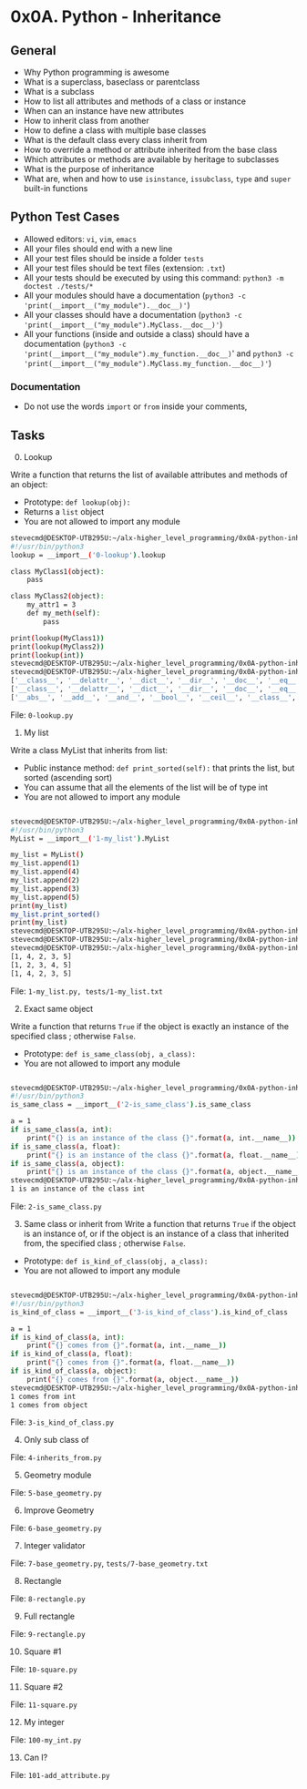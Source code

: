 # 0x0A. Python - Inheritance 
## General

- Why Python programming is awesome
- What is a superclass, baseclass or parentclass
- What is a subclass
- How to list all attributes and methods of a class or instance
- When can an instance have new attributes
- How to inherit class from another
- How to define a class with multiple base classes
- What is the default class every class inherit from
- How to override a method or attribute inherited from the base class
- Which attributes or methods are available by heritage to subclasses
- What is the purpose of inheritance
- What are, when and how to use `isinstance`, `issubclass`, `type` and `super` built-in functions

## Python Test Cases

- Allowed editors: `vi`, `vim`, `emacs`
- All your files should end with a new line
- All your test files should be inside a folder `tests`
- All your test files should be text files (extension: `.txt`)
- All your tests should be executed by using this command: `python3 -m doctest ./tests/*`
- All your modules should have a documentation (`python3 -c 'print(__import__("my_module").__doc__)'`)
- All your classes should have a documentation (`python3 -c 'print(__import__("my_module").MyClass.__doc__)'`)
- All your functions (inside and outside a class) should have a documentation (`python3 -c 'print(__import__("my_module").my_function.__doc__)`' and `python3 -c 'print(__import__("my_module").MyClass.my_function.__doc__)'`)

### Documentation

- Do not use the words `import` or `from` inside your comments,

## Tasks
0. Lookup

Write a function that returns the list of available attributes and methods of an object:

 - Prototype: `def lookup(obj):`
 - Returns a `list` object
 - You are not allowed to import any module


```sh
stevecmd@DESKTOP-UTB295U:~/alx-higher_level_programming/0x0A-python-inheritance$ cat 0-main.py 
#!/usr/bin/python3
lookup = __import__('0-lookup').lookup

class MyClass1(object):
    pass

class MyClass2(object):
    my_attr1 = 3
    def my_meth(self):
        pass

print(lookup(MyClass1))
print(lookup(MyClass2))
print(lookup(int))
stevecmd@DESKTOP-UTB295U:~/alx-higher_level_programming/0x0A-python-inheritance$ chmod u+x 0-main.py 
stevecmd@DESKTOP-UTB295U:~/alx-higher_level_programming/0x0A-python-inheritance$ ./0-main.py
['__class__', '__delattr__', '__dict__', '__dir__', '__doc__', '__eq__', '__format__', '__ge__', '__getattribute__', '__gt__', '__hash__', '__init__', '__init_subclass__', '__le__', '__lt__', '__module__', '__ne__', '__new__', '__reduce__', '__reduce_ex__', '__repr__', '__setattr__', '__sizeof__', '__str__', '__subclasshook__', '__weakref__']
['__class__', '__delattr__', '__dict__', '__dir__', '__doc__', '__eq__', '__format__', '__ge__', '__getattribute__', '__gt__', '__hash__', '__init__', '__init_subclass__', '__le__', '__lt__', '__module__', '__ne__', '__new__', '__reduce__', '__reduce_ex__', '__repr__', '__setattr__', '__sizeof__', '__str__', '__subclasshook__', '__weakref__', 'my_attr1', 'my_meth']
['__abs__', '__add__', '__and__', '__bool__', '__ceil__', '__class__', '__delattr__', '__dir__', '__divmod__', '__doc__', '__eq__', '__float__', '__floor__', '__floordiv__', '__format__', '__ge__', '__getattribute__', '__getnewargs__', '__gt__', '__hash__', '__index__', '__init__', '__init_subclass__', '__int__', '__invert__', '__le__', '__lshift__', '__lt__', '__mod__', '__mul__', '__ne__', '__neg__', '__new__', '__or__', '__pos__', '__pow__', '__radd__', '__rand__', '__rdivmod__', '__reduce__', '__reduce_ex__', '__repr__', '__rfloordiv__', '__rlshift__', '__rmod__', '__rmul__', '__ror__', '__round__', '__rpow__', '__rrshift__', '__rshift__', '__rsub__', '__rtruediv__', '__rxor__', '__setattr__', '__sizeof__', '__str__', '__sub__', '__subclasshook__', '__truediv__', '__trunc__', '__xor__', 'as_integer_ratio', 'bit_count', 'bit_length', 'conjugate', 'denominator', 'from_bytes', 'imag', 'numerator', 'real', 'to_bytes']

```


File: `0-lookup.py`

1. My list 

Write a class MyList that inherits from list:

 - Public instance method: `def print_sorted(self):` that prints the list, but sorted (ascending sort)
 - You can assume that all the elements of the list will be of type int
 - You are not allowed to import any module

```sh

stevecmd@DESKTOP-UTB295U:~/alx-higher_level_programming/0x0A-python-inheritance$ cat 1-main.py
#!/usr/bin/python3
MyList = __import__('1-my_list').MyList

my_list = MyList()
my_list.append(1)
my_list.append(4)
my_list.append(2)
my_list.append(3)
my_list.append(5)
print(my_list)
my_list.print_sorted()
print(my_list)
stevecmd@DESKTOP-UTB295U:~/alx-higher_level_programming/0x0A-python-inheritance$ chmod u+x 1-my_list.py
stevecmd@DESKTOP-UTB295U:~/alx-higher_level_programming/0x0A-python-inheritance$ chmod u+x 1-main.py
stevecmd@DESKTOP-UTB295U:~/alx-higher_level_programming/0x0A-python-inheritance$ ./1-main.py
[1, 4, 2, 3, 5]
[1, 2, 3, 4, 5]
[1, 4, 2, 3, 5]

```

File: `1-my_list.py, tests/1-my_list.txt`


2. Exact same object 

Write a function that returns `True` if the object is exactly an instance of the specified class ; otherwise `False`.

 - Prototype: `def is_same_class(obj, a_class):`
 - You are not allowed to import any module

```sh

stevecmd@DESKTOP-UTB295U:~/alx-higher_level_programming/0x0A-python-inheritance$ cat 2-main.py
#!/usr/bin/python3
is_same_class = __import__('2-is_same_class').is_same_class

a = 1
if is_same_class(a, int):
    print("{} is an instance of the class {}".format(a, int.__name__))
if is_same_class(a, float):
    print("{} is an instance of the class {}".format(a, float.__name__))
if is_same_class(a, object):
    print("{} is an instance of the class {}".format(a, object.__name__))
stevecmd@DESKTOP-UTB295U:~/alx-higher_level_programming/0x0A-python-inheritance$ ./2-main.py
1 is an instance of the class int

```

File: `2-is_same_class.py`

3. Same class or inherit from 
Write a function that returns `True` if the object is an instance of, or if the object is an instance of a class that inherited from, the specified class ; otherwise `False`.

 - Prototype: `def is_kind_of_class(obj, a_class):`
 - You are not allowed to import any module

```sh

stevecmd@DESKTOP-UTB295U:~/alx-higher_level_programming/0x0A-python-inheritance$ cat 3-main.py
#!/usr/bin/python3
is_kind_of_class = __import__('3-is_kind_of_class').is_kind_of_class

a = 1
if is_kind_of_class(a, int):
    print("{} comes from {}".format(a, int.__name__))
if is_kind_of_class(a, float):
    print("{} comes from {}".format(a, float.__name__))
if is_kind_of_class(a, object):
    print("{} comes from {}".format(a, object.__name__))
stevecmd@DESKTOP-UTB295U:~/alx-higher_level_programming/0x0A-python-inheritance$ ./3-main.py
1 comes from int
1 comes from object


```

File: `3-is_kind_of_class.py`

4. Only sub class of 










File: `4-inherits_from.py`

5. Geometry module









File: `5-base_geometry.py`

6. Improve Geometry 











File: `6-base_geometry.py`

7. Integer validator 
















File: `7-base_geometry.py`, `tests/7-base_geometry.txt`

8. Rectangle 











File: `8-rectangle.py`


9. Full rectangle 


















File: `9-rectangle.py`

10. Square #1 












File: `10-square.py`

11. Square #2 


















File: `11-square.py`

12. My integer 













File: `100-my_int.py`

13. Can I? 











File: `101-add_attribute.py`